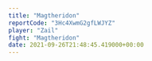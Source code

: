 ```yaml
---
title: "Magtheridon"
reportCode: "3Hc4XwmG2gfLWJYZ"
player: "Zail"
fight: "Magtheridon"
date: 2021-09-26T21:48:45.419000+00:00
---
```

